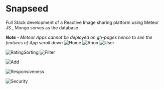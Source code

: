 # Snapseed

Full Stack development of a Reactive Image sharing platform using Meteor JS , Mongo serves as the database

***Note*** - *Meteor Apps cannot be deployed on gh-pages hence to see the features of App scroll down* 
![Home](https://user-images.githubusercontent.com/49150875/82208049-76da9700-9928-11ea-8f4f-85a2d11fcbc1.gif)
![Anon](https://user-images.githubusercontent.com/49150875/82209139-675c4d80-992a-11ea-923d-ee8386ed4c7f.gif)
![User](https://user-images.githubusercontent.com/49150875/82210186-2ebd7380-992c-11ea-8fe9-d7c5bc4c8074.gif)

![RatingSorting](https://user-images.githubusercontent.com/49150875/82209723-61b33780-992b-11ea-8bee-7667e0088f2a.gif)
![Filter](https://user-images.githubusercontent.com/49150875/82210413-ab505200-992c-11ea-83ee-514186716941.gif)

![Add](https://user-images.githubusercontent.com/49150875/82208393-11d37100-9929-11ea-80bb-b03103c040d3.gif)

![Responsiveness](https://user-images.githubusercontent.com/49150875/82210584-f9655580-992c-11ea-991e-84ec1d1f641d.gif)

![Security](https://user-images.githubusercontent.com/49150875/82208254-d5077a00-9928-11ea-8db1-045fe3e58d42.gif)

